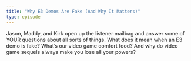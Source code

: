 ```yaml
---
title: "Why E3 Demos Are Fake (And Why It Matters)"
type: episode
---
```

Jason, Maddy, and Kirk open up the listener mailbag and answer some of YOUR questions about all sorts of things. What does it mean when an E3 demo is fake? What’s our video game comfort food? And why do video game sequels always make you lose all your powers?